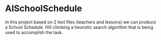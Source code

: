 # AISchoolSchedule
In this project based on 2 text files (teachers and lessons) we can produce a School Schedule. 
Hill climbing a heuristic search algorithm that is being used to accomplish the task.
